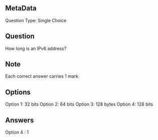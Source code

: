 ## MetaData
Question Type: Single Choice

## Question
How long is an IPv6 address?

## Note
Each correct answer carries 1 mark

## Options
Option 1: 32 bits
Option 2: 64 bits
Option 3: 128 bytes
Option 4: 128 bits

## Answers
Option 4 : 1
